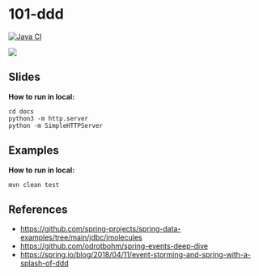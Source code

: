 # 101-ddd

[![Java CI](https://github.com/jabrena/101-ddd/actions/workflows/build.yml/badge.svg)](https://github.com/jabrena/101-ddd/actions/workflows/build.yml)

[![](https://gitpod.io/button/open-in-gitpod.svg)](https://gitpod.io/#https://github.com/jabrena/101-ddd)

## Slides

**How to run in local:**

```
cd docs
python3 -m http.server
python -m SimpleHTTPServer
```

## Examples

**How to run in local:**

```
mvn clean test
```

## References

- https://github.com/spring-projects/spring-data-examples/tree/main/jdbc/jmolecules
- https://github.com/odrotbohm/spring-events-deep-dive
- https://spring.io/blog/2018/04/11/event-storming-and-spring-with-a-splash-of-ddd
